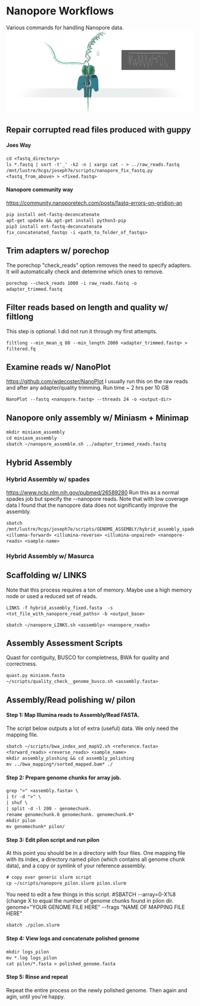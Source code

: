 # Nanopore Workflows
Various commands for handling Nanopore data.
![alt text](sequencing-animated.gif)
## Repair corrupted read files produced with guppy
#### Joes Way
```
cd <fastq_directory>
ls *.fastq | sort -t'_' -k2 -n | xargs cat - > ../raw_reads.fastq
/mnt/lustre/hcgs/joseph7e/scripts/nanopore_fix_fastq.py <fastq_from_above> > <fixed.fastq>
```

#### Nanopore community way
https://community.nanoporetech.com/posts/fastq-errors-on-gridion-an
```
pip install ont-fastq-deconcatenate
apt-get update && apt-get install python3-pip
pip3 install ont-fastq-deconcatenate
fix_concatenated_fastqs -i <path_to_folder_of_fastqs>
```

## Trim adapters w/ porechop
The porechop "check_reads" option removes the need to specify adapters. It will automatically check and detemrine which ones to remove.
```
porechop --check_reads 1000 -i raw_reads.fastq -o adapter_trimmed.fastq
```

## Filter reads based on length and quality w/ filtlong
This step is optional. I did not run it through my first attempts. 
```
filtlong --min_mean_q 80 --min_length 2000 <adapter_trimmed.fastq> > filtered.fq
```

## Examine reads w/ NanoPlot
https://github.com/wdecoster/NanoPlot
I usually run this on the raw reads and after any adapter/quality trimming. Run time ~ 2 hrs per 10 GB
```
NanoPlot --fastq <nanopore.fastq> --threads 24 -o <output-dir>
```
## Nanopore only assembly w/ Miniasm + Minimap
```
mkdir miniasm_assembly
cd miniasm_assembly
sbatch ~/nanopore_assemble.sh ../adapter_trimmed_reads.fastq
```
## Hybrid Assembly

### Hybrid Assembly w/ spades
https://www.ncbi.nlm.nih.gov/pubmed/26589280
Run this as a normal spades job but specify the --nanopore reads. Note that with low coverage data I found that the nanopore data does not significantly improve the assembly.
```
sbatch /mnt/lustre/hcgs/joseph7e/scripts/GENOME_ASSEMBLY/hybrid_assembly_spades.sh <illumna-forward> <illumina-reverse> <illumina-unpaired> <nanopore-reads> <sample-name>
```
### Hybrid Assembly w/ Masurca

## Scaffolding w/ LINKS
Note that this process requires a ton of memory. Maybe use a high memory node or used a reduced set of reads.
```
LINKS -f hybrid_assembly_fixed.fasta  -s <txt_file_with_nanopore_read_paths> -b <output_base>
```
```
sbatch ~/nanopore_LINKS.sh <assembly> <nanopore_reads>
```
## Assembly Assessment Scripts
Quast for contiguity, BUSCO for completness, BWA for quality and correctness.
```
quast.py miniasm.fasta
~/scripts/quality_check__genome_busco.sh <assembly.fasta>
```


## Assembly/Read polishing w/ pilon
#### Step 1: Map Illumina reads to Assembly/Read FASTA.
The script below outputs a lot of extra (useful) data. We only need the mapping file.
```
sbatch ~/scripts/bwa_index_and_mapV2.sh <reference.fasta> <forward_reads> <reverse_reads> <sample_name>
mkdir assembly_ploshing && cd assembly_polishing
mv ../bwa_mapping*/sorted_mapped.bam* ./
```

#### Step 2: Prepare genome chunks for array job.
```
grep ">" <assembly.fasta> \
| tr -d ">" \
| shuf \
| split -d -l 200 - genomechunk.
rename genomechunk.0 genomechunk. genomechunk.0*
mkdir pilon
mv genomechunk* pilon/
```

#### Step 3: Edit pilon script and run pilon
At this point you should be in a directory with four files. One mapping file with its index, a directory named pilon (which contains all genome chunk data), and a copy or symlink of your reference assembly.
```
# copy over generic slurm script
cp ~/scripts/nanopore_pilon.slurm pilon.slurm
```
You need to edit a few things in this script.
#SBATCH --array=0-X%8 (change X to equal the number of genome chunks found in pilon dir.
genome="YOUR GENOME FILE HERE"
--frags "NAME OF MAPPING FILE HERE"

```
sbatch ./pilon.slurm
```

#### Step 4: View logs and concatenate polished genome
```
mkdir logs_pilon
mv *.log logs_pilon
cat pilon/*.fasta > polished_genome.fasta
```

#### Step 5: Rinse and repeat
Repeat the entire process on the newly polished genome. Then again and agin, until you're happy.




